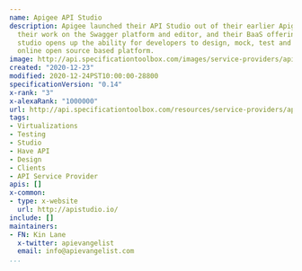 ```yaml
---
name: Apigee API Studio
description: Apigee launched their API Studio out of their earlier Apigee-127 product,
  their work on the Swagger platform and editor, and their BaaS offering. The new
  studio opens up the ability for developers to design, mock, test and share via their
  online open source based platform.
image: http://api.specificationtoolbox.com/images/service-providers/apigee-api-studio.jpg
created: "2020-12-23"
modified: 2020-12-24PST10:00:00-28800
specificationVersion: "0.14"
x-rank: "3"
x-alexaRank: "1000000"
url: http://api.specificationtoolbox.com/resources/service-providers/apigee-api-studio/
tags:
- Virtualizations
- Testing
- Studio
- Have API
- Design
- Clients
- API Service Provider
apis: []
x-common:
- type: x-website
  url: http://apistudio.io/
include: []
maintainers:
- FN: Kin Lane
  x-twitter: apievangelist
  email: info@apievangelist.com
...
```

